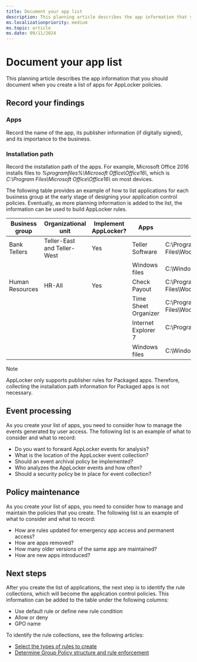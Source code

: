 ```yaml
---
title: Document your app list
description: This planning article describes the app information that you should document when you create a list of apps for AppLocker policies.
ms.localizationpriority: medium
ms.topic: article
ms.date: 09/11/2024
---
```


# Document your app list

This planning article describes the app information that you should document when you create a list of apps for AppLocker policies.

## Record your findings

### Apps

Record the name of the app, its publisher information (if digitally signed), and its importance to the business.

### Installation path

Record the installation path of the apps. For example, Microsoft Office 2016 installs files to *%programfiles%\\Microsoft Office\\Office16\\*, which is *C:\\Program Files\\Microsoft Office\\Office16\\* on most devices.

The following table provides an example of how to list applications for each business group at the early stage of designing your application control policies. Eventually, as more planning information is added to the list, the information can be used to build AppLocker rules.

|Business group|Organizational unit|Implement AppLocker?|Apps|Installation path|
|--- |--- |--- |--- |--- |
|Bank Tellers|Teller-East and Teller-West|Yes|Teller Software|C:\Program Files\Woodgrove\Teller.exe|
||||Windows files|C:\Windows|
|Human Resources|HR-All|Yes|Check Payout|C:\Program Files\Woodgrove\HR\Checkcut.exe|
||||Time Sheet Organizer|C:\Program Files\Woodgrove\HR\Timesheet.exe|
||||Internet Explorer 7|C:\Program Files\Internet Explorer</p>|
||||Windows files|C:\Windows|

>[!NOTE]
>AppLocker only supports publisher rules for Packaged apps. Therefore, collecting the installation path information for Packaged apps is not necessary.

## Event processing

As you create your list of apps, you need to consider how to manage the events generated by user access. The following list is an example of what to consider and what to record:

- Do you want to forward AppLocker events for analysis?
- What is the location of the AppLocker event collection?
- Should an event archival policy be implemented?
- Who analyzes the AppLocker events and how often?
- Should a security policy be in place for event collection?

## Policy maintenance

As you create your list of apps, you need to consider how to manage and maintain the policies that you create. The following list is an example of what to consider and what to record:

- How are rules updated for emergency app access and permanent access?
- How are apps removed?
- How many older versions of the same app are maintained?
- How are new apps introduced?

## Next steps

After you create the list of applications, the next step is to identify the rule collections, which will become the application control policies. This information can be added to the table under the following columns:

- Use default rule or define new rule condition
- Allow or deny
- GPO name

To identify the rule collections, see the following articles:

- [Select the types of rules to create](select-types-of-rules-to-create.md)
- [Determine Group Policy structure and rule enforcement](determine-group-policy-structure-and-rule-enforcement.md)
